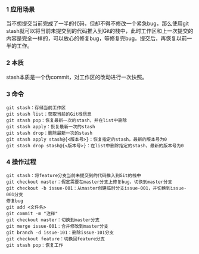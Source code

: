 ### 1 应用场景
当不想提交当前完成了一半的代码，但却不得不修改一个紧急bug，那么使用git stash就可以将当前未提交到的代码推入到Git的栈中，此时工作区和上一次提交的内容是完全一样的，可以放心的修复bug，等修复完bug，提交后，再恢复以前一半的工作。

### 2 本质
stash本质是一个伪commit，对工作区的改动进行一次快照。

### 3 命令
```
git stash：存储当前工作区
git stash list：获取当前的Git栈信息
git stash pop：恢复最新一次的stash，并在list中删除
git stash apply：恢复最新一次的stash
git stash drop：删除最新一次的stash
git stash apply stash@{<版本号>}：恢复指定的stash，最新的版本号为0
git stash drop stash@{<版本号>}：在list中删除指定的stash，最新的版本号为0
```

### 4 操作过程
```
git stash：将feature分支当前未提交到的代码推入到Git的栈中
git checkout master：假定需要在master分支上修复bug，切换到master分支
git checkout -b issue-001：从master创建临时分支issue-001，并切换到issue-001分支
修复bug
git add <文件名>
git commit -m "注释"
git checkout master：切换到master分支
git merge issue-001：合并修改到master分支
git branch -d issue-101：删除issue-101分支
git checkout feature：切换回feature分支
git stash pop：恢复工作
```
